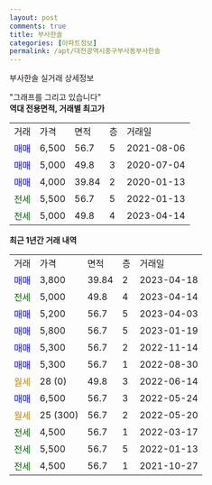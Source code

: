 ```yaml
---
layout: post
comments: true
title: 부사한솔
categories: [아파트정보]
permalink: /apt/대전광역시중구부사동부사한솔
---
```


부사한솔 실거래 상세정보

<script type="text/javascript">
  google.charts.load('current', {'packages':['line', 'corechart']});
  google.charts.setOnLoadCallback(drawChart);

  function drawChart() {
    var data = new google.visualization.DataTable();
    data.addColumn('date', '거래일');
    data.addColumn('number', "매매");
    data.addColumn('number', "전세");
    data.addColumn('number', "전매");

    data.addRows([[new Date(Date.parse("2023-04-18")), 3800, null, null], [new Date(Date.parse("2023-04-14")), null, 5000, null], [new Date(Date.parse("2023-04-03")), 5200, null, null], [new Date(Date.parse("2023-01-19")), 5800, null, null], [new Date(Date.parse("2022-11-14")), 5300, null, null], [new Date(Date.parse("2022-08-30")), 5300, null, null], [new Date(Date.parse("2022-06-14")), null, null, null], [new Date(Date.parse("2022-05-24")), 6500, null, null], [new Date(Date.parse("2022-05-20")), null, null, null], [new Date(Date.parse("2022-03-17")), null, 4500, null], [new Date(Date.parse("2022-01-13")), null, 5500, null], [new Date(Date.parse("2021-10-27")), null, 4500, null]]);

    var options = {
      hAxis: {
        format: 'yyyy/MM/dd'
      },    
      lineWidth: 0,
      pointsVisible: true,    
      title: '최근 1년간 유형별 실거래가 분포',
      legend: { position: 'bottom' }
    };

    var formatter = new google.visualization.NumberFormat({pattern:'###,###'} );
    formatter.format(data, 1);
    formatter.format(data, 2);
    
    setTimeout(function() {
        var chart = new google.visualization.LineChart(document.getElementById('columnchart_material'));
        chart.draw(data, (options));
        document.getElementById('loading').style.display = 'none';
    }, 200);
  }
</script>


<div id="loading" style="z-index:20; display: block; margin-left: 0px">"그래프를 그리고 있습니다"</div>
<div id="columnchart_material" style="width: 95%; margin-left: 0px; display: block"></div>
<!-- contents start -->
<b>역대 전용면적, 거래별 최고가</b>
<table class="sortable">
    <tr>
      <td>거래</td>
      <td>가격</td>
      <td>면적</td>
      <td>층</td>
      <td>거래일</td>
    </tr>
        <tr>
          <td><a style="color: blue">매매</a></td>
          <td>6,500</td>
          <td>56.7</td>
          <td>5</td>
          <td>2021-08-06</td>
        </tr>            <tr>
          <td><a style="color: blue">매매</a></td>
          <td>5,000</td>
          <td>49.8</td>
          <td>3</td>
          <td>2020-07-04</td>
        </tr>            <tr>
          <td><a style="color: blue">매매</a></td>
          <td>4,000</td>
          <td>39.84</td>
          <td>2</td>
          <td>2020-01-13</td>
        </tr>        
        <tr>
              <td><a style="color: darkgreen">전세</a></td>
              <td>5,500</td>
              <td>56.7</td>
              <td>5</td>
              <td>2022-01-13</td>
            </tr>            <tr>
              <td><a style="color: darkgreen">전세</a></td>
              <td>5,000</td>
              <td>49.8</td>
              <td>4</td>
              <td>2023-04-14</td>
            </tr>        
    
</table>

<b>최근 1년간 거래 내역</b>

<table class="sortable">
    <tr>
      <td>거래</td>
      <td>가격</td>
      <td>면적</td>
      <td>층</td>
      <td>거래일</td>
    </tr>
    <tr>
      <td><a style="color: blue">매매</a></td>
      <td>3,800</td>
      <td>39.84</td>
      <td>2</td>
      <td>2023-04-18</td>
    </tr>          <tr>
      <td><a style="color: darkgreen">전세</a></td>
      <td>5,000</td>
      <td>49.8</td>
      <td>4</td>
      <td>2023-04-14</td>
    </tr>          <tr>
      <td><a style="color: blue">매매</a></td>
      <td>5,200</td>
      <td>56.7</td>
      <td>5</td>
      <td>2023-04-03</td>
    </tr>          <tr>
      <td><a style="color: blue">매매</a></td>
      <td>5,800</td>
      <td>56.7</td>
      <td>5</td>
      <td>2023-01-19</td>
    </tr>          <tr>
      <td><a style="color: blue">매매</a></td>
      <td>5,300</td>
      <td>56.7</td>
      <td>2</td>
      <td>2022-11-14</td>
    </tr>          <tr>
      <td><a style="color: blue">매매</a></td>
      <td>5,300</td>
      <td>56.7</td>
      <td>1</td>
      <td>2022-08-30</td>
    </tr>          <tr>
      <td><a style="color: darkgoldenrod">월세</a></td>
      <td>28 (0)</td>
      <td>49.8</td>
      <td>3</td>
      <td>2022-06-14</td>
    </tr>          <tr>
      <td><a style="color: blue">매매</a></td>
      <td>6,500</td>
      <td>56.7</td>
      <td>3</td>
      <td>2022-05-24</td>
    </tr>          <tr>
      <td><a style="color: darkgoldenrod">월세</a></td>
      <td>25 (300)</td>
      <td>56.7</td>
      <td>2</td>
      <td>2022-05-20</td>
    </tr>          <tr>
      <td><a style="color: darkgreen">전세</a></td>
      <td>4,500</td>
      <td>56.7</td>
      <td>1</td>
      <td>2022-03-17</td>
    </tr>          <tr>
      <td><a style="color: darkgreen">전세</a></td>
      <td>5,500</td>
      <td>56.7</td>
      <td>5</td>
      <td>2022-01-13</td>
    </tr>          <tr>
      <td><a style="color: darkgreen">전세</a></td>
      <td>4,500</td>
      <td>56.7</td>
      <td>1</td>
      <td>2021-10-27</td>
    </tr>      </table>
<!-- contents end -->    

